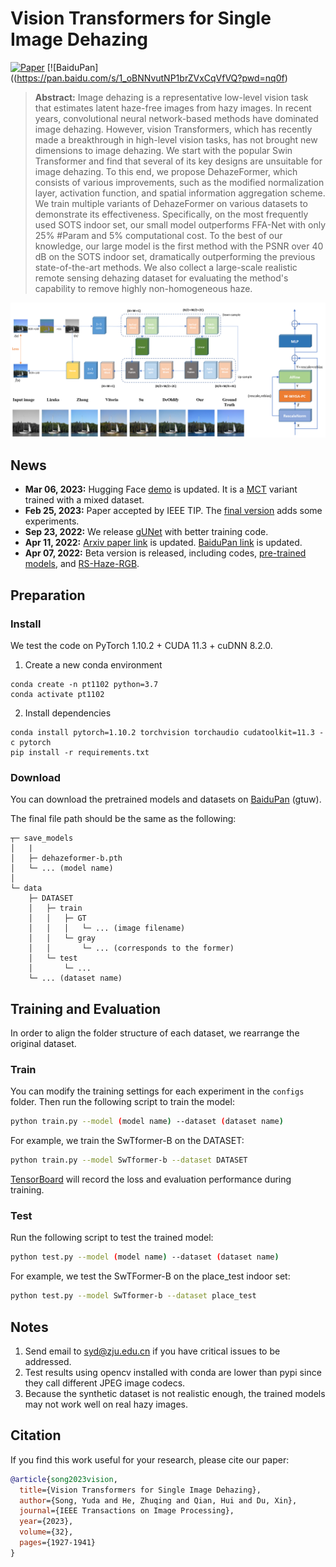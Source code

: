 # Vision Transformers for Single Image Dehazing

[![Paper](https://img.shields.io/badge/Paper-IEEE%20TIP-blue)](https://doi.org/10.1109/TIP.2023.3256763) 
[![BaiduPan]((https://pan.baidu.com/s/1_oBNNvutNP1brZVxCqVfVQ?pwd=nq0f)
> **Abstract:** 
Image dehazing is a representative low-level vision task that estimates latent haze-free images from hazy images.
In recent years, convolutional neural network-based methods have dominated image dehazing.
However, vision Transformers, which has recently made a breakthrough in high-level vision tasks, has not brought new dimensions to image dehazing.
We start with the popular Swin Transformer and find that several of its key designs are unsuitable for image dehazing.
To this end, we propose DehazeFormer, which consists of various improvements, such as the modified normalization layer, activation function, and spatial information aggregation scheme.
We train multiple variants of DehazeFormer on various datasets to demonstrate its effectiveness.
Specifically, on the most frequently used SOTS indoor set, our small model outperforms FFA-Net with only 25\% \#Param and 5\% computational cost.
To the best of our knowledge, our large model is the first method with the PSNR over 40 dB on the SOTS indoor set, dramatically outperforming the previous state-of-the-art methods.
We also collect a large-scale realistic remote sensing dehazing dataset for evaluating the method's capability to remove highly non-homogeneous haze.

![DehazeFormer](figs/arch.png)

## News

- **Mar 06, 2023:** Hugging Face [demo](https://huggingface.co/spaces/IDKiro/DehazeFormer_Demo) is updated. It is a [MCT](https://github.com/IDKiro/MCT) variant trained with a mixed dataset.
- **Feb 25, 2023:** Paper accepted by IEEE TIP. The [final version](https://doi.org/10.1109/TIP.2023.3256763) adds some experiments.
- **Sep 23, 2022:** We release [gUNet](https://github.com/IDKiro/gUNet) with better training code.
- **Apr 11, 2022:** [Arxiv paper link](https://arxiv.org/abs/2204.03883) is updated. [BaiduPan link](https://pan.baidu.com/s/1WVdNccqDMnJ5k5Q__Y2dsg?pwd=gtuw) is updated.
- **Apr 07, 2022:** Beta version is released, including codes, [pre-trained models](https://drive.google.com/drive/folders/1gnQiI_7Dvy-ZdQUVYXt7pW0EFQkpK39B?usp=sharing), and [RS-Haze-RGB](https://drive.google.com/drive/folders/1oaQSpdYHxEv-nMOB7yCLKfw2NDCJVtrx?usp=sharing).

## Preparation

### Install

We test the code on PyTorch 1.10.2 + CUDA 11.3 + cuDNN 8.2.0.

1. Create a new conda environment
```
conda create -n pt1102 python=3.7
conda activate pt1102
```

2. Install dependencies
```
conda install pytorch=1.10.2 torchvision torchaudio cudatoolkit=11.3 -c pytorch
pip install -r requirements.txt
```

### Download

You can download the pretrained models and datasets on  [BaiduPan](https://pan.baidu.com/s/1_oBNNvutNP1brZVxCqVfVQ?pwd=nq0f) (gtuw).


The final file path should be the same as the following:

```
┬─ save_models
│   |
│   ├─ dehazeformer-b.pth
│   └─ ... (model name)
│   
└─ data
    ├─ DATASET
    │   ├─ train
    │   │   ├─ GT
    │   │   │   └─ ... (image filename)
    │   │   └─ gray
    │   │       └─ ... (corresponds to the former)
    │   └─ test
    │       └─ ...
    └─ ... (dataset name)
```

## Training and Evaluation

In order to align the folder structure of each dataset, we rearrange the original dataset.

### Train

You can modify the training settings for each experiment in the `configs` folder.
Then run the following script to train the model:

```sh
python train.py --model (model name) --dataset (dataset name) 
```

For example, we train the SwTformer-B on the DATASET:

```sh
python train.py --model SwTformer-b --dataset DATASET
```

[TensorBoard](https://pytorch.org/docs/1.10/tensorboard.html) will record the loss and evaluation performance during training.

### Test

Run the following script to test the trained model:

```sh
python test.py --model (model name) --dataset (dataset name) 
```

For example, we test the SwTFormer-B on the place_test indoor set:

```sh
python test.py --model SwTformer-b --dataset place_test
```



## Notes

1. Send email to syd@zju.edu.cn if you have critical issues to be addressed.
2. Test results using opencv installed with conda are lower than pypi since they call different JPEG image codecs.
3. Because the synthetic dataset is not realistic enough, the trained models may not work well on real hazy images.

## Citation

If you find this work useful for your research, please cite our paper:

```bibtex
@article{song2023vision,
  title={Vision Transformers for Single Image Dehazing},
  author={Song, Yuda and He, Zhuqing and Qian, Hui and Du, Xin},
  journal={IEEE Transactions on Image Processing},
  year={2023},
  volume={32},
  pages={1927-1941}
}
```
